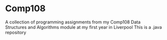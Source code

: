 # Comp108
A collection of programming assignments from my Comp108 Data Structures and Algorithms module at my first year in Liverpool 
This is a .java repository
